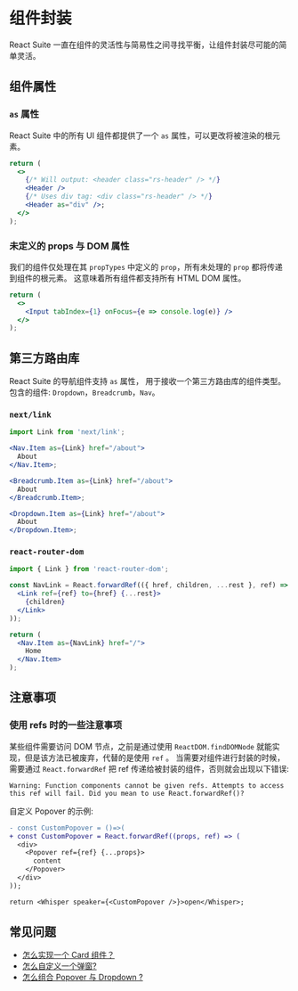 # 组件封装

React Suite 一直在组件的灵活性与简易性之间寻找平衡，让组件封装尽可能的简单灵活。

## 组件属性

### `as` 属性

React Suite 中的所有 UI 组件都提供了一个 `as` 属性，可以更改将被渲染的根元素。

```jsx
return (
  <>
    {/* Will output: <header class="rs-header" /> */}
    <Header />
    {/* Uses div tag: <div class="rs-header" /> */}
    <Header as="div" />;
  </>
);
```

### 未定义的 props 与 DOM 属性

我们的组件仅处理在其 `propTypes` 中定义的 `prop`，所有未处理的 `prop` 都将传递到组件的根元素。 这意味着所有组件都支持所有 HTML DOM 属性。

```jsx
return (
  <>
    <Input tabIndex={1} onFocus={e => console.log(e)} />
  </>
);
```

## 第三方路由库

React Suite 的导航组件支持 `as` 属性， 用于接收一个第三方路由库的组件类型。 包含的组件: `Dropdown`，`Breadcrumb`，`Nav`。

### `next/link`

```jsx
import Link from 'next/link';

<Nav.Item as={Link} href="/about">
  About
</Nav.Item>;

<Breadcrumb.Item as={Link} href="/about">
  About
</Breadcrumb.Item>;

<Dropdown.Item as={Link} href="/about">
  About
</Dropdown.Item>;
```

### `react-router-dom`

```jsx
import { Link } from 'react-router-dom';

const NavLink = React.forwardRef(({ href, children, ...rest }, ref) => (
  <Link ref={ref} to={href} {...rest}>
    {children}
  </Link>
));

return (
  <Nav.Item as={NavLink} href="/">
    Home
  </Nav.Item>
);
```

## 注意事项

### 使用 refs 时的一些注意事项

某些组件需要访问 DOM 节点，之前是通过使用 `ReactDOM.findDOMNode` 就能实现，但是该方法已被废弃，代替的是使用 `ref` 。 当需要对组件进行封装的时候，需要通过 `React.forwardRef` 把 ref 传递给被封装的组件，否则就会出现以下错误:

```
Warning: Function components cannot be given refs. Attempts to access this ref will fail. Did you mean to use React.forwardRef()?
```

自定义 Popover 的示例:

```diff
- const CustomPopover = ()=>(
+ const CustomPopover = React.forwardRef((props, ref) => (
  <div>
    <Popover ref={ref} {...props}>
      content
    </Popover>
  </div>
));

return <Whisper speaker={<CustomPopover />}>open</Whisper>;
```

## 常见问题

- [怎么实现一个 Card 组件？](/zh/components/panel#卡片)
- [怎么自定义一个弹窗?](/zh/components/whisper)
- [怎么组合 Popover 与 Dropdown ?](/zh/components/dropdown#used-with-popover)
